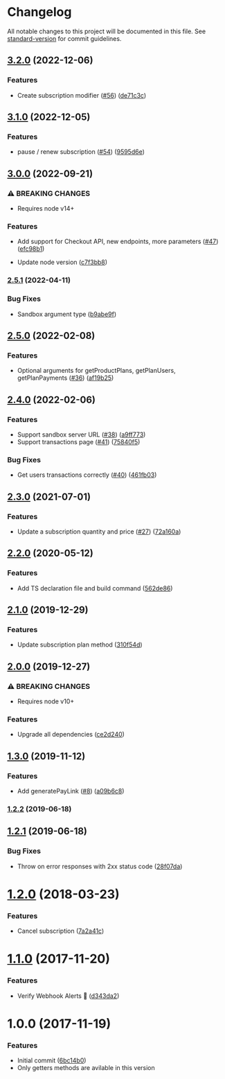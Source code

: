 # Changelog

All notable changes to this project will be documented in this file. See [standard-version](https://github.com/conventional-changelog/standard-version) for commit guidelines.

## [3.2.0](https://github.com/avaly/paddle-sdk/compare/v3.1.0...v3.2.0) (2022-12-06)


### Features

* Create subscription modifier ([#56](https://github.com/avaly/paddle-sdk/issues/56)) ([de71c3c](https://github.com/avaly/paddle-sdk/commit/de71c3c64ef8d035d74d4ea0f6c557fdb164447c))

## [3.1.0](https://github.com/avaly/paddle-sdk/compare/v3.0.0...v3.1.0) (2022-12-05)


### Features

* pause / renew subscription ([#54](https://github.com/avaly/paddle-sdk/issues/54)) ([9595d6e](https://github.com/avaly/paddle-sdk/commit/9595d6e0b0ec172198c9ca3ff20396e0dd474b2d))

## [3.0.0](https://github.com/avaly/paddle-sdk/compare/v2.5.1...v3.0.0) (2022-09-21)


### ⚠ BREAKING CHANGES

* Requires node v14+

### Features

* Add support for Checkout API, new endpoints, more parameters ([#47](https://github.com/avaly/paddle-sdk/issues/47)) ([efc98b1](https://github.com/avaly/paddle-sdk/commit/efc98b1db2fd0eb5e990c1d86fe1ca9bee98093f))


* Update node version ([c7f3bb8](https://github.com/avaly/paddle-sdk/commit/c7f3bb8abb54bebadd78141961316054bad6c110))

### [2.5.1](https://github.com/avaly/paddle-sdk/compare/v2.5.0...v2.5.1) (2022-04-11)


### Bug Fixes

* Sandbox argument type ([b9abe9f](https://github.com/avaly/paddle-sdk/commit/b9abe9f0a637338ec16e08228bd479abb2890b13))

## [2.5.0](https://github.com/avaly/paddle-sdk/compare/v2.4.0...v2.5.0) (2022-02-08)


### Features

* Optional arguments for getProductPlans, getPlanUsers, getPlanPayments ([#36](https://github.com/avaly/paddle-sdk/issues/36)) ([af19b25](https://github.com/avaly/paddle-sdk/commit/af19b25faa9de63802bacb1b23db8a270844e638))

## [2.4.0](https://github.com/avaly/paddle-sdk/compare/v2.3.0...v2.4.0) (2022-02-06)


### Features

* Support sandbox server URL ([#38](https://github.com/avaly/paddle-sdk/issues/38)) ([a9ff773](https://github.com/avaly/paddle-sdk/commit/a9ff773bd2cc49b4d188c964e5250fb8af876e95))
* Support transactions page ([#41](https://github.com/avaly/paddle-sdk/issues/41)) ([75840f5](https://github.com/avaly/paddle-sdk/commit/75840f5aff142cdacaace16baeeabc44a4ab1f0f))


### Bug Fixes

* Get users transactions correctly ([#40](https://github.com/avaly/paddle-sdk/issues/40)) ([461fb03](https://github.com/avaly/paddle-sdk/commit/461fb0390ac31bc243d7f5f8c2e568dbabcdd71d))

## [2.3.0](https://github.com/avaly/paddle-sdk/compare/v2.2.0...v2.3.0) (2021-07-01)


### Features

* Update a subscription quantity and price ([#27](https://github.com/avaly/paddle-sdk/issues/27)) ([72a160a](https://github.com/avaly/paddle-sdk/commit/72a160af29e777eaeea3d4c01128ac171f7e627e))

## [2.2.0](https://github.com/avaly/paddle-sdk/compare/v2.1.0...v2.2.0) (2020-05-12)


### Features

* Add TS declaration file and build command ([562de86](https://github.com/avaly/paddle-sdk/commit/562de86cc14399c0bc7152e24cea6176933dd99c))

## [2.1.0](https://github.com/avaly/paddle-sdk/compare/v2.0.0...v2.1.0) (2019-12-29)


### Features

* Update subscription plan method ([310f54d](https://github.com/avaly/paddle-sdk/commit/310f54d932b3d4f6715c9ee668cdc6c43523ce4b))

## [2.0.0](https://github.com/avaly/paddle-sdk/compare/v1.3.0...v2.0.0) (2019-12-27)


### ⚠ BREAKING CHANGES

* Requires node v10+

### Features

* Upgrade all dependencies ([ce2d240](https://github.com/avaly/paddle-sdk/commit/ce2d2401681d1564e1c77f7904a98de0186fb85a))

## [1.3.0](https://github.com/avaly/paddle-sdk/compare/v1.2.2...v1.3.0) (2019-11-12)


### Features

* Add generatePayLink ([#8](https://github.com/avaly/paddle-sdk/issues/8)) ([a09b6c8](https://github.com/avaly/paddle-sdk/commit/a09b6c8))



### [1.2.2](https://github.com/avaly/paddle-sdk/compare/v1.2.1...v1.2.2) (2019-06-18)



<a name="1.2.1"></a>
## [1.2.1](https://github.com/avaly/paddle-sdk/compare/v1.2.0...v1.2.1) (2019-06-18)


### Bug Fixes

* Throw on error responses with 2xx status code ([28f07da](https://github.com/avaly/paddle-sdk/commit/28f07da))



<a name="1.2.0"></a>
# [1.2.0](https://github.com/avaly/paddle-sdk/compare/v1.1.0...v1.2.0) (2018-03-23)


### Features

* Cancel subscription ([7a2a41c](https://github.com/avaly/paddle-sdk/commit/7a2a41c))



<a name="1.1.0"></a>
# [1.1.0](https://github.com/avaly/paddle-sdk/compare/v1.0.0...v1.1.0) (2017-11-20)


### Features

* Verify Webhook Alerts :tada: ([d343da2](https://github.com/avaly/paddle-sdk/commit/d343da2))



<a name="1.0.0"></a>
# 1.0.0 (2017-11-19)


### Features

* Initial commit ([6bc14b0](https://github.com/avaly/paddle-sdk/commit/6bc14b0))
* Only getters methods are avilable in this version
